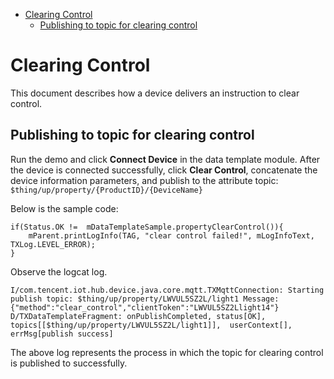 * [Clearing Control](#Clearing-Control)
  * [Publishing to topic for clearing control](#Publishing-to-topic-for-clearing-control)

# Clearing Control

This document describes how a device delivers an instruction to clear control.

## Publishing to topic for clearing control 

Run the demo and click **Connect Device** in the data template module. After the device is connected successfully, click **Clear Control**, concatenate the device information parameters, and publish to the attribute topic:
`$thing/up/property/{ProductID}/{DeviceName}`

Below is the sample code:
```
if(Status.OK !=  mDataTemplateSample.propertyClearControl()){
    mParent.printLogInfo(TAG, "clear control failed!", mLogInfoText, TXLog.LEVEL_ERROR);
}
```

Observe the logcat log.
```
I/com.tencent.iot.hub.device.java.core.mqtt.TXMqttConnection: Starting publish topic: $thing/up/property/LWVUL5SZ2L/light1 Message: {"method":"clear_control","clientToken":"LWVUL5SZ2Llight14"}
D/TXDataTemplateFragment: onPublishCompleted, status[OK], topics[[$thing/up/property/LWVUL5SZ2L/light1]],  userContext[], errMsg[publish success]
```
The above log represents the process in which the topic for clearing control is published to successfully.

